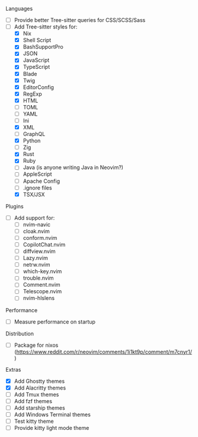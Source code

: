 Languages
- [ ] Provide better Tree-sitter queries for CSS/SCSS/Sass
- [ ] Add Tree-sitter styles for:
  - [x] Nix
  - [x] Shell Script
  - [x] BashSupportPro
  - [x] JSON
  - [x] JavaScript
  - [x] TypeScript
  - [x] Blade
  - [x] Twig
  - [x] EditorConfig
  - [x] RegExp
  - [x] HTML
  - [ ] TOML
  - [ ] YAML
  - [ ] Ini
  - [x] XML
  - [ ] GraphQL
  - [x] Python
  - [ ] Zig
  - [x] Rust
  - [x] Ruby
  - [ ] Java (is anyone writing Java in Neovim?)
  - [ ] AppleScript
  - [ ] Apache Config
  - [ ] .ignore files
  - [x] TSX/JSX

Plugins
- [ ] Add support for:
  - [ ] nvim-navic
  - [ ] cloak.nvim
  - [ ] conform.nvim
  - [ ] CopilotChat.nvim
  - [ ] diffview.nvim
  - [ ] Lazy.nvim
  - [ ] netrw.nvim
  - [ ] which-key.nvim
  - [ ] trouble.nvim
  - [ ] Comment.nvim
  - [ ] Telescope.nvim
  - [ ] nvim-hlslens

Performance
- [ ] Measure performance on startup

Distribution
- [ ] Package for nixos (https://www.reddit.com/r/neovim/comments/1i1kt9p/comment/m7cnyr1/)

Extras
- [x] Add Ghostty themes
- [x] Add Alacritty themes
- [ ] Add Tmux themes
- [ ] Add fzf themes
- [ ] Add starship themes
- [ ] Add Windows Terminal themes
- [ ] Test kitty theme
- [ ] Provide kitty light mode theme
